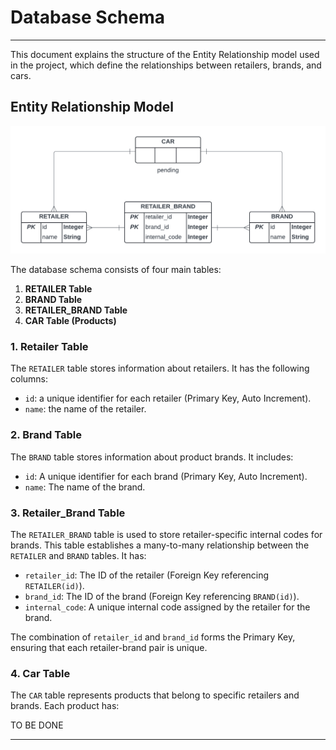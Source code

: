 # Database Schema

---

This document explains the structure of the Entity Relationship model used in the project, which define the 
relationships between retailers, brands, and cars.

## Entity Relationship Model

![Entity Relationship Model](../images/entity-relationship-model.png)

The database schema consists of four main tables:

1. **RETAILER Table**  
2. **BRAND Table**  
3. **RETAILER_BRAND Table**  
4. **CAR Table (Products)**  

### 1. Retailer Table

The `RETAILER` table stores information about retailers. It has the following columns:
- `id`: a unique identifier for each retailer (Primary Key, Auto Increment).
- `name`: the name of the retailer.

### 2. Brand Table

The `BRAND` table stores information about product brands. It includes:
- `id`: A unique identifier for each brand (Primary Key, Auto Increment).
- `name`: The name of the brand.

### 3. Retailer_Brand Table

The `RETAILER_BRAND` table is used to store retailer-specific internal codes for brands. This table establishes a 
many-to-many relationship between the `RETAILER` and `BRAND` tables. It has:
- `retailer_id`: The ID of the retailer (Foreign Key referencing `RETAILER(id)`).
- `brand_id`: The ID of the brand (Foreign Key referencing `BRAND(id)`).
- `internal_code`: A unique internal code assigned by the retailer for the brand.

The combination of `retailer_id` and `brand_id` forms the Primary Key, ensuring that each retailer-brand pair is unique.

### 4. Car Table

The `CAR` table represents products that belong to specific retailers and brands. Each product has:

TO BE DONE

---

